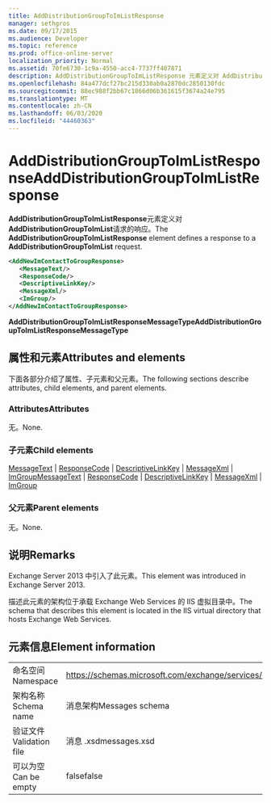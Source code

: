```yaml
---
title: AddDistributionGroupToImListResponse
manager: sethgros
ms.date: 09/17/2015
ms.audience: Developer
ms.topic: reference
ms.prod: office-online-server
localization_priority: Normal
ms.assetid: 70fe6730-1c9a-4550-acc4-7737ff407871
description: AddDistributionGroupToImListResponse 元素定义对 AddDistributionGroupToImList 请求的响应。
ms.openlocfilehash: 84a477dcf27bc215d330ab0a2870dc2850130fdc
ms.sourcegitcommit: 88ec988f2bb67c1866d06b361615f3674a24e795
ms.translationtype: MT
ms.contentlocale: zh-CN
ms.lasthandoff: 06/03/2020
ms.locfileid: "44460363"
---
```

# <a name="adddistributiongrouptoimlistresponse"></a><span data-ttu-id="17715-103">AddDistributionGroupToImListResponse</span><span class="sxs-lookup"><span data-stu-id="17715-103">AddDistributionGroupToImListResponse</span></span>

<span data-ttu-id="17715-104">**AddDistributionGroupToImListResponse**元素定义对**AddDistributionGroupToImList**请求的响应。</span><span class="sxs-lookup"><span data-stu-id="17715-104">The **AddDistributionGroupToImListResponse** element defines a response to a **AddDistributionGroupToImList** request.</span></span> 
  
```XML
<AddNewImContactToGroupResponse>
   <MessageText/>
   <ResponseCode/>
   <DescriptiveLinkKey/>
   <MessageXml/>
   <ImGroup/>
</AddNewImContactToGroupResponse>
```

 <span data-ttu-id="17715-105">**AddDistributionGroupToImListResponseMessageType**</span><span class="sxs-lookup"><span data-stu-id="17715-105">**AddDistributionGroupToImListResponseMessageType**</span></span>
## <a name="attributes-and-elements"></a><span data-ttu-id="17715-106">属性和元素</span><span class="sxs-lookup"><span data-stu-id="17715-106">Attributes and elements</span></span>

<span data-ttu-id="17715-107">下面各部分介绍了属性、子元素和父元素。</span><span class="sxs-lookup"><span data-stu-id="17715-107">The following sections describe attributes, child elements, and parent elements.</span></span>
  
### <a name="attributes"></a><span data-ttu-id="17715-108">Attributes</span><span class="sxs-lookup"><span data-stu-id="17715-108">Attributes</span></span>

<span data-ttu-id="17715-109">无。</span><span class="sxs-lookup"><span data-stu-id="17715-109">None.</span></span>
  
### <a name="child-elements"></a><span data-ttu-id="17715-110">子元素</span><span class="sxs-lookup"><span data-stu-id="17715-110">Child elements</span></span>

<span data-ttu-id="17715-111">[MessageText](messagetext.md)  | [ResponseCode](responsecode.md)  | [DescriptiveLinkKey](descriptivelinkkey.md)  | [MessageXml](messagexml.md)  | [ImGroup](imgroup.md)</span><span class="sxs-lookup"><span data-stu-id="17715-111">[MessageText](messagetext.md) | [ResponseCode](responsecode.md) | [DescriptiveLinkKey](descriptivelinkkey.md) | [MessageXml](messagexml.md) | [ImGroup](imgroup.md)</span></span>
  
### <a name="parent-elements"></a><span data-ttu-id="17715-112">父元素</span><span class="sxs-lookup"><span data-stu-id="17715-112">Parent elements</span></span>

<span data-ttu-id="17715-113">无。</span><span class="sxs-lookup"><span data-stu-id="17715-113">None.</span></span>
  
## <a name="remarks"></a><span data-ttu-id="17715-114">说明</span><span class="sxs-lookup"><span data-stu-id="17715-114">Remarks</span></span>

<span data-ttu-id="17715-115">Exchange Server 2013 中引入了此元素。</span><span class="sxs-lookup"><span data-stu-id="17715-115">This element was introduced in Exchange Server 2013.</span></span>
  
<span data-ttu-id="17715-116">描述此元素的架构位于承载 Exchange Web Services 的 IIS 虚拟目录中。</span><span class="sxs-lookup"><span data-stu-id="17715-116">The schema that describes this element is located in the IIS virtual directory that hosts Exchange Web Services.</span></span>
  
## <a name="element-information"></a><span data-ttu-id="17715-117">元素信息</span><span class="sxs-lookup"><span data-stu-id="17715-117">Element information</span></span>

|||
|:-----|:-----|
|<span data-ttu-id="17715-118">命名空间</span><span class="sxs-lookup"><span data-stu-id="17715-118">Namespace</span></span>  <br/> |https://schemas.microsoft.com/exchange/services/2006/messages  <br/> |
|<span data-ttu-id="17715-119">架构名称</span><span class="sxs-lookup"><span data-stu-id="17715-119">Schema name</span></span>  <br/> |<span data-ttu-id="17715-120">消息架构</span><span class="sxs-lookup"><span data-stu-id="17715-120">Messages schema</span></span>  <br/> |
|<span data-ttu-id="17715-121">验证文件</span><span class="sxs-lookup"><span data-stu-id="17715-121">Validation file</span></span>  <br/> |<span data-ttu-id="17715-122">消息 .xsd</span><span class="sxs-lookup"><span data-stu-id="17715-122">messages.xsd</span></span>  <br/> |
|<span data-ttu-id="17715-123">可以为空</span><span class="sxs-lookup"><span data-stu-id="17715-123">Can be empty</span></span>  <br/> |<span data-ttu-id="17715-124">false</span><span class="sxs-lookup"><span data-stu-id="17715-124">false</span></span>  <br/> |
   

